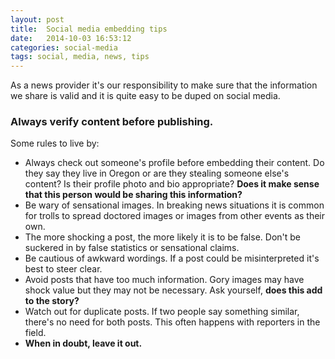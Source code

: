 ```yaml
---
layout: post
title:  Social media embedding tips
date:   2014-10-03 16:53:12
categories: social-media
tags: social, media, news, tips
---
```


As a news provider it's our responsibility to make sure that the information we share is valid and it is quite easy to be duped on social media.

### Always verify content before publishing.

Some rules to live by:

* Always check out someone's profile before embedding their content. Do they say they live in Oregon or are they stealing someone else's content? Is their profile photo and bio appropriate? **Does it make sense that this person would be sharing this information?**
* Be wary of sensational images. In breaking news situations it is common for trolls to spread doctored images or images from other events as their own.
* The more shocking a post, the more likely it is to be false. Don't be suckered in by false statistics or sensational claims.
* Be cautious of awkward wordings. If a post could be misinterpreted it's best to steer clear.
* Avoid posts that have too much information. Gory images may have shock value but they may not be necessary. Ask yourself, **does this add to the story?**
* Watch out for duplicate posts. If two people say something similar, there's no need for both posts. This often happens with reporters in the field.
* **When in doubt, leave it out.**

